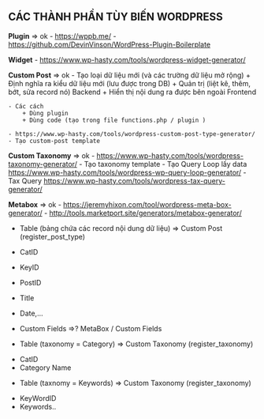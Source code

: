 ## CÁC THÀNH PHẦN TÙY BIẾN WORDPRESS


**Plugin** => ok
    - https://wppb.me/
    - https://github.com/DevinVinson/WordPress-Plugin-Boilerplate 


**Widget**
    - https://www.wp-hasty.com/tools/wordpress-widget-generator/ 


**Custom Post** => ok
    - Tạo loại dữ liệu mới (và các trường dữ liệu mở rộng)
        + Định nghĩa ra kiểu dữ liệu mới (lưu được trong DB) 
        + Quản trị (liệt kê, thêm, bớt, sửa record nó) Backend
        + Hiển thị nội dung ra được bên ngoài Frontend
        
    - Các cách
        + Dùng plugin
        + Dùng code (tạo trong file functions.php / plugin )

    - https://www.wp-hasty.com/tools/wordpress-custom-post-type-generator/
    - Tạo custom-post template


**Custom Taxonomy** => ok
    - https://www.wp-hasty.com/tools/wordpress-taxonomy-generator/ 
    - Tạo taxonomy template
    - Tạo Query Loop lấy data https://www.wp-hasty.com/tools/wordpress-wp-query-loop-generator/ 
    - Tax Query https://www.wp-hasty.com/tools/wordpress-tax-query-generator/


**Metabox** => ok
    - https://jeremyhixon.com/tool/wordpress-meta-box-generator/ 
    - http://tools.marketport.site/generators/metabox-generator/



- Table (bảng chứa các record nội dung dữ liệu) => Custom Post (register_post_type)
+ CatID
+ KeyID
+ PostID
+ Title
+ Date,...

+ Custom Fields =>? MetaBox / Custom Fields


- Table (taxonomy = Category) => Custom Taxonomy (register_taxonomy)
+ CatID
+ Category Name    

- Table (taxnomy = Keywords) => Custom Taxonomy (register_taxonomy)
+ KeyWordID
+ Keywords..